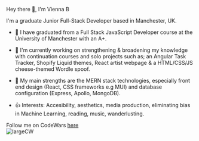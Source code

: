Hey there 👋, I'm Vienna B

I'm a graduate Junior Full-Stack Developer based in Manchester, UK.

* 🏢 I have graduated from a Full Stack JavaScript Developer course at the University of Manchester with an A+.

* 🔭 I'm currently working on strengthening & broadening my knowledge with continuation courses and solo projects such as; an Angular Task Tracker, Shopify Liquid themes, React artist webpage & a HTML/CSS/JS cheese-themed Wordle spoof.

* 🌱 My main strengths are the MERN stack technologies, especially front end design (React, CSS frameworks e.g MUI) and database configuration (Express, Apollo, MongoDB).

* 👍 Interests: Accesibility, aesthetics, media production, eliminating bias in Machine Learning, reading, music, wanderlusting. 

Follow me on CodeWars [here](https://www.codewars.com/users/ViennaBorowska "Vienna's Codewars Profile") <br />
![largeCW](https://user-images.githubusercontent.com/88041770/210566064-5829ecba-b3d5-409e-9555-1441ff4368d6.svg) 
